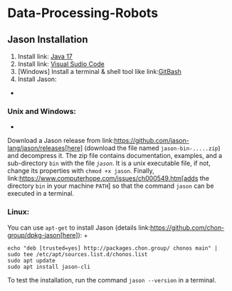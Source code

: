 # Data-Processing-Robots

## Jason Installation

1. Install link: [Java 17](https://www.oracle.com/java/technologies/javase/jdk17-archive-downloads.html)
2. Install link: [Visual Sudio Code](https://code.visualstudio.com/download)
3. [Windows] Install a terminal & shell tool like link:[GitBash](https://gitforwindows.org/)
4. Install Jason:
+
### Unix and Windows:
+
Download a Jason release from link:https://github.com/jason-lang/jason/releases[here] (download the file named `jason-bin-.....zip`) and decompress it. The zip file contains documentation, examples, and a sub-directory `bin` with the file *`jason`*. It is a unix executable file, if not, change its properties with `chmod +x jason`. Finally, link:https://www.computerhope.com/issues/ch000549.htm[adds the directory `bin` in your machine `PATH`] so that the command `jason` can be executed in a terminal. 

### Linux:
You can use `apt-get` to install Jason (details link:https://github.com/chon-group/dpkg-jason[here]):
+
```
echo "deb [trusted=yes] http://packages.chon.group/ chonos main" | sudo tee /etc/apt/sources.list.d/chonos.list 
sudo apt update
sudo apt install jason-cli
```

To test the installation, run the command `jason --version` in a terminal. 
